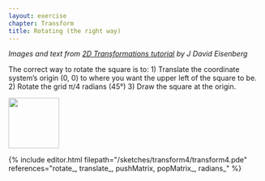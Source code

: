 ```yaml
---
layout: exercise
chapter: Transform
title: Rotating (the right way)
---
```


*Images and text from <a href="https://processing.org/tutorials/transform2d/" target="_blank">2D Transformations tutorial</a> by J David Eisenberg*

The correct way to rotate the square is to: 1) Translate the coordinate system’s origin (0, 0) to where you want the upper left of the square to be. 2) Rotate the grid π/4 radians (45°) 3) Draw the square at the origin.

<a href="{{site.url}}/img/correct_rotate_grid.png" target="_blank"><img src="{{site.url}}/img/correct_rotate_grid.png" height="100"></a>

{% include editor.html filepath="/sketches/transform4/transform4.pde" references="rotate_, translate_, pushMatrix, popMatrix_, radians_" %}